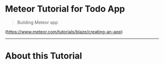 # Meteor Tutorial for Todo App
> Building Meteor app

(https://www.meteor.com/tutorials/blaze/creating-an-app)

---

# About this Tutorial
